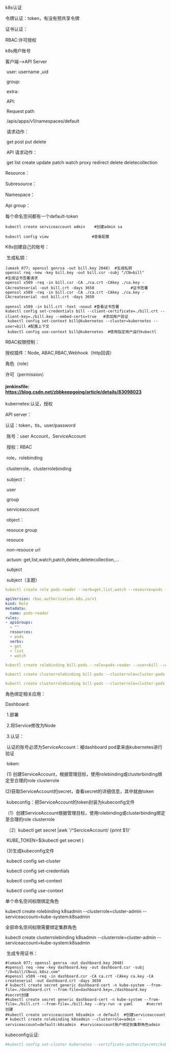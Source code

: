 k8s认证

令牌认证：token，有没有预共享令牌

证书认证：

RBAC:许可授权

k8s用户账号

客户端-->API Server

​       user: username ,uid

​       group:

​       extra:

​       API:

​         Request path

​               /apis/apps/v1/namespaces/default

​        请求动作：

​                   get post put delete

​       API 请求动作：

​                 get list create update patch watch proxy redirect delete deletecollection

Resource：

 Subresource：

Namespace：

Api group：

每个命名空间都有一个default-token



```shell
kubectl create serviceaccount admin    #创建admin sa
```

```shell
kubectl config view                   #查看配置
```

  K8s创建自己的账号：

​                  生成私钥：

```shell
(umask 077; openssl genrsa -out bill.key 2048)  #生成私钥
openssl req -new -key bill.key -out bill.csr -subj "/CN=bill"                                   #生成证书签署请求
openssl x509 -req -in bill.csr -CA ./ca.crt -CAkey ./ca.key -CAcreateserial -out bill.crt -days 3650                #证书签署
openssl x509 -req -in bill.csr -CA ./ca.crt -CAkey ./ca.key -CAcreateserial -out bill.crt -days 3650

openssl x509 -in bill.crt -text -noout #查看证书签署
kubectl config set-credentials bill --client-certificate=./bill.crt --client-key=./bill.key --embed-certs=true   #添加用户验证
 kubectl config set-context bill@kubernetes --cluster=kubernetes --user=bill #配置上下文
 kubectl config use-context bill@kubernetes  #使用指定用户运行kubectl
```

RBAC权限控制：

授权插件：Node, ABAC,RBAC,Webhook（http回调）

   角色（role）

   许可（permission）

#### jenkinsfile:  https://blog.csdn.net/zbbkeepgoing/article/details/83098023

kubernetes:认证，授权

  API server：

 认证：token，tls，user/password

​           账号：user Account，ServiceAccount

​           授权：RBAC

​              role，rolebinding

​              clusterrole，clusterrolebinding

​           subject：

​                   user

​                    group

​                    serviceaccount

​              object：

​                 resouce group

​                 resouce 

​                 non-resouce url

​              actuon:  get,list,watch,patch,delete,deletecollection,...

​         subject

​       subject（主题）

```yaml
kubectl create role pods-reader --verb=get,list,watch --resource=pods --dry-run -o yaml

apiVersion: rbac.authorization.k8s.io/v1
kind: Role
metadata:
  name: pods-reader
rules:
- apiGroups:
  - ""
  resources:
  - pods
  verbs:
  - get
  - list
  - watch
  
kubectl create rolebinding bill-pods --role=pods-reader --user=bill --dry-run -o yaml

kubectl create clusterrolebinding bill-pods --clusterrole=cluster-pods --user=bill -dry-run -o yaml

kubectl create clusterrolebinding bill-pods --clusterrole=cluster-pods --user=bill --dry-run -o yaml #集群绑定
```

角色绑定相关应用：

Dashboard:

​    1.部署

​    2.将Service修改为Node

​    3.认证：

​        认证的账号必须为ServiceAccount：被dashboard pod拿来由kubernetes进行验证

​      token:

​                (1) 创建ServiceAccount，根据管理目标，使用rolebinding或clusterbinding绑定至合理的role  clusterrole

​                 (2)获取ServiceAccount的secret，查看secret的详细信息，其中就由token

​      kubeconfig：把ServiceAccount的token封装为kubeconfig文件

​                （1）创建ServiceAccount根据管理目标，使用rolebinding或clusterbinding绑定至合理的role  clusterrole

​                  （2）kubectl get secret |awk '/^SerciceAccount/ {print $1}'

​                           KUBE_TOKEN=$(kubectl get secret )

​                     (3)生成kubeconfig文件

​                                kubectl config set-cluster

​                                kubectl config set-credentials

​                                kubectl config set-context

​                                kubectl config use-context

单个命名空间权限绑定角色

kubectl create rolebinding k8sadmin --clusterrole=cluster-admin --serviceaccount=kube-system:k8sadmin   

 全部命名空间权限需要绑定集群角色

kubectl create clusterrolebinding k8sadmin --clusterrole=cluster-admin --serviceaccount=kube-system:k8sadmin       

​       生成专用证书：

```shell
#(umask 077; openssl genrsa -out dashboard.key 2048)
#openssl req -new -key dashboard.key -out dashboard.csr -subj "/O=bill/CN=ui.k8sz.com" 
#openssl x509 -req -in dashboard.csr -CA ca.crt -CAkey ca.key -CA createserial -out dashboard.crt -days 3650
# kubectl create secret generic dashboard-cert -n kube-system --from-file=./dashboard.crt --from-file=dashboard.key=./dashboard.key       #secret创建
#kubectl create secret generic dashboard-cert -n kube-system --from-file=./bill.crt --from-file=./bill.key --dry-run -o yaml      #secret创建
#kubectl create serviceaccount k8sadmin -n default  #创建serviceaccount
# kubectl create rolebinding k8sadmin --clusterrole=admin --serviceaccount=default:k8sadmin  #serviceaccount账户绑定到集群角色admin

```

kubeconfig认证:

```yaml
#kubectl config set-cluster kubernetes --certificate-authority=/etc/kubernetes/pki/ca.crt --server="https://192.168.139.134:6443" --embed-certs=true --kubeconfig=/root/k8sadmin.conf  #配置集群信息

```

